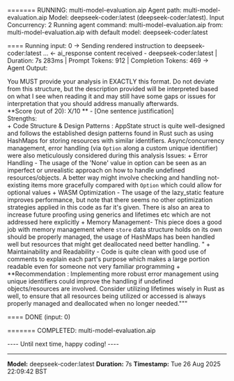 
======= RUNNING: multi-model-evaluation.aip
     Agent path: multi-model-evaluation.aip
Model: deepseek-coder:latest (deepseek-coder:latest). Input Concurrency: 2
Running agent command: multi-model-evaluation.aip
                 from: multi-model-evaluation.aip
   with default model: deepseek-coder:latest

==== Running input: 0
-> Sending rendered instruction to deepseek-coder:latest ...
<- ai_response content received - deepseek-coder:latest | Duration: 7s 283ms | Prompt Tokens: 912 | Completion Tokens: 469
-> Agent Output:

You MUST provide your analysis in EXACTLY this format. Do not deviate from this structure, but the description provided will be interpreted based on what I see when reading it and may still have some gaps or issues for interpretation that you should address manually afterwards.  
**Score (out of 20): X/10 ** - [One sentence justification]   
	Strengths:    
		+ Code Structure & Design Patterns : AppState struct is quite well-designed and follows the established design patterns found in Rust such as using HashMaps for storing resources with similar identifiers. Async/concurrency management, error handling (via `Option` along a custom unique identifier) were also meticulously considered during this analysis
	Issues:           		+ Error Handling - The usage of the 'None' value in option can be seen as an imperfect or unrealistic approach on how to handle undefined resources/objects. A better way might involve checking and handling not-existing items more gracefully compared with `Option` which could allow for optional values 
		+ WASM Optimization - The usage of the lazy_static feature improves performance, but note that there seems no other optimization strategies applied in this code as far it's given. There is also an area to increase future proofing using generics and lifetimes etc which are not addressed here explicitly 
		+ Memory Management- This piece does a good job with memory management where `store` data structure holds on its own should be properly managed, the usage of HashMaps has been handled well but resources that might get deallocated need better handling.  	               					     				    			      								   	    "
		+ Maintainability and Readability - Code is quite clean with good use of comments to explain each part's purpose which makes a large portion readable even for someone not very familiar programming 	       + 
**Recommendation : Implementing more robust error management using unique identifiers could improve the handling if undefined objects/resources are involved. Consider utilizing lifetimes wisely in Rust as well, to ensure that all resources being utilized or accessed is always properly managed and deallocated when no longer needed."""

==== DONE (input: 0)

======= COMPLETED: multi-model-evaluation.aip

---- Until next time, happy coding! ----

---
**Model:** deepseek-coder:latest
**Duration:** 7s
**Timestamp:** Tue 26 Aug 2025 22:09:42 BST
